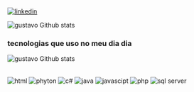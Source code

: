 #
[![linkedin](https://img.shields.io/badge/Maintained%3F-yes-green.svg)](https://www.linkedin.com/in/gustavo-hurtado-418280201)

![gustavo Github stats](https://github-readme-stats.vercel.app/api?username=gustavohs03&theme=blue-green)

### tecnologias que uso no meu dia dia

![gustavo Github stats](https://github-readme-stats.vercel.app/api/top-langs/?username=gustavohs03&theme=blue-green)

<div style="display:inline_block"><br/>
    <img align="center" alt="html" src="https://img.shields.io/badge/HTML5-E34F26?style=for-the-badge&logo=html5&logoColor=white"/>
     <img align="center" alt="phyton" src="https://img.shields.io/badge/Python-14354C?style=for-the-badge&logo=python&logoColor=white"/>
      <img align="center" alt="c#" src="https://img.shields.io/badge/C%23-239120?style=for-the-badge&logo=c-sharp&logoColor=white"/>
      <img align="center" alt="java" src="https://img.shields.io/badge/Java-ED8B00?style=for-the-badge&logo=openjdk&logoColor=white"/>
      <img align="center" alt="javascipt" src="https://img.shields.io/badge/JavaScript-F7DF1E?style=for-the-badge&logo=javascript&logoColor=black"/>

<img align="center" alt="php" src="https://img.shields.io/badge/PHP-777BB4?style=for-the-badge&logo=php&logoColor=white"/>
<img align="center" alt="sql server" src="https://img.shields.io/badge/Microsoft_SQL_Server-CC2927?style=for-the-badge&logo=microsoft-sql-server&logoColor=white"/>

